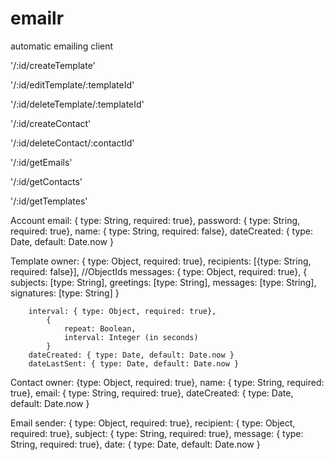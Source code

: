emailr
======

automatic emailing client

'/:id/createTemplate'

'/:id/editTemplate/:templateId'

'/:id/deleteTemplate/:templateId'

'/:id/createContact'

'/:id/deleteContact/:contactId'

'/:id/getEmails'

'/:id/getContacts'

'/:id/getTemplates'

Account
	  	email: { type: String, required: true},
	  	password: { type: String, required: true},
	  	name: { type: String, required: false},
	  	dateCreated: { type: Date, default: Date.now }

Template
		owner: { type: Object, required: true},
		recipients: [{type: String, required: false}], //ObjectIds
		messages: { type: Object, required: true},
			{
				subjects: [type: String],
				greetings: [type: String],
				messages: [type: String],
				signatures: [type: String]
			}

		interval: { type: Object, required: true},
			{
				repeat: Boolean,
				interval: Integer (in seconds)
			}
		dateCreated: { type: Date, default: Date.now }
		dateLastSent: { type: Date, default: Date.now }

Contact
		owner: {type: Object, required: true},
		name: { type: String, required: true},
		email: { type: String, required: true},
		dateCreated: { type: Date, default: Date.now }

Email
		sender: { type: Object, required: true},
		recipient: { type: Object, required: true},
		subject: { type: String, required: true},
		message: { type: String, required: true},
		date: { type: Date, default: Date.now }